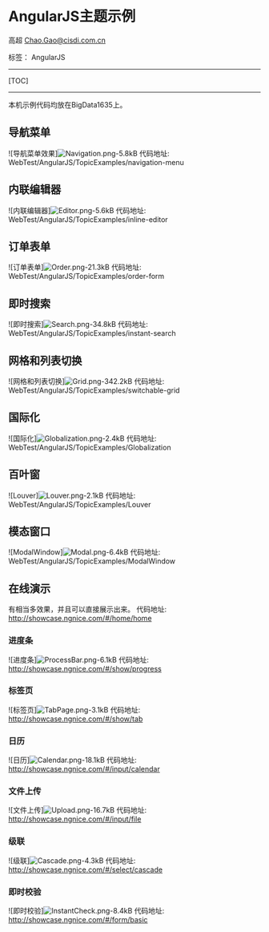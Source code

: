 ﻿# AngularJS主题示例

高超
Chao.Gao@cisdi.com.cn

标签： AngularJS

---

[TOC]

---

本机示例代码均放在BigData1635上。

## 导航菜单
![导航菜单效果]![Navigation.png-5.8kB][1]
代码地址: WebTest/AngularJS/TopicExamples/navigation-menu

## 内联编辑器
![内联编辑器]![Editor.png-5.6kB][2]
代码地址: WebTest/AngularJS/TopicExamples/inline-editor

## 订单表单
![订单表单]![Order.png-21.3kB][3]
代码地址: WebTest/AngularJS/TopicExamples/order-form

## 即时搜索
![即时搜索]![Search.png-34.8kB][4]
代码地址: WebTest/AngularJS/TopicExamples/instant-search

## 网格和列表切换
![网格和列表切换]![Grid.png-342.2kB][5]
代码地址: WebTest/AngularJS/TopicExamples/switchable-grid

## 国际化
![国际化]![Globalization.png-2.4kB][6]
代码地址: WebTest/AngularJS/TopicExamples/Globalization

## 百叶窗
![Louver]![Louver.png-2.1kB][7]
代码地址: WebTest/AngularJS/TopicExamples/Louver

## 模态窗口
![ModalWindow]![Modal.png-6.4kB][8]
代码地址: WebTest/AngularJS/TopicExamples/ModalWindow

## 在线演示
有相当多效果，并且可以直接展示出来。
代码地址: http://showcase.ngnice.com/#/home/home

### 进度条
![进度条]![ProcessBar.png-6.1kB][9]
代码地址: http://showcase.ngnice.com/#/show/progress

### 标签页
![标签页]![TabPage.png-3.1kB][10]
代码地址: http://showcase.ngnice.com/#/show/tab

### 日历
![日历]![Calendar.png-18.1kB][11]
代码地址: http://showcase.ngnice.com/#/input/calendar

### 文件上传
![文件上传]![Upload.png-16.7kB][12]
代码地址: http://showcase.ngnice.com/#/input/file

### 级联
![级联]![Cascade.png-4.3kB][13]
代码地址: http://showcase.ngnice.com/#/select/cascade

### 即时校验
![即时校验]![InstantCheck.png-8.4kB][14]
代码地址: http://showcase.ngnice.com/#/form/basic


  [1]: http://static.zybuluo.com/morgen/oxc9is5g9mi6p84bhg6ajk36/Navigation.png
  [2]: http://static.zybuluo.com/morgen/qv6ilplcntqiwn43928sznfo/Editor.png
  [3]: http://static.zybuluo.com/morgen/ekeieodsj70qhcq4s5jhg81l/Order.png
  [4]: http://static.zybuluo.com/morgen/449g2pcb9aj61wnvidna64z1/Search.png
  [5]: http://static.zybuluo.com/morgen/tv7q1hl4eyy5pj9it09ioime/Grid.png
  [6]: http://static.zybuluo.com/morgen/gjrflasnvxpeui39ocyz2277/Globalization.png
  [7]: http://static.zybuluo.com/morgen/mw4qhgvy06cf4m2p623gas88/Louver.png
  [8]: http://static.zybuluo.com/morgen/planm3kywzrxklp9pmf588q0/Modal.png
  [9]: http://static.zybuluo.com/morgen/04tkp5gjm6vl38bhsqp4tms7/ProcessBar.png
  [10]: http://static.zybuluo.com/morgen/gocz4r96bpjdh2ccd6hwqt2s/TabPage.png
  [11]: http://static.zybuluo.com/morgen/7hpgacz5e34cxe5rt4f84ad0/Calendar.png
  [12]: http://static.zybuluo.com/morgen/rev593scrq89mlkx0w4wb17y/Upload.png
  [13]: http://static.zybuluo.com/morgen/arddv59fiipj12pl8liqhwkb/Cascade.png
  [14]: http://static.zybuluo.com/morgen/tg0l7oohj49imhaxrw6stjtk/InstantCheck.png